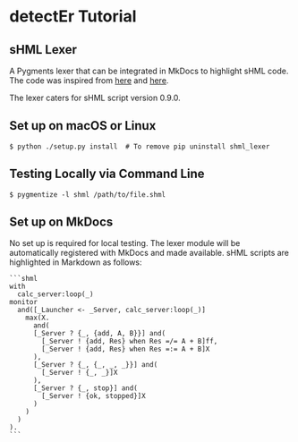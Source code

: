 # detectEr Tutorial

## sHML Lexer

A Pygments lexer that can be integrated in  MkDocs to highlight sHML code. The
code was inspired from [here](https://github.com/tremor-rs/tremor-mkdocs-lexer)
and [here](https://github.com/facelessuser/pymdown-extensions).

The lexer caters for sHML script version 0.9.0.

## Set up on macOS or Linux

    $ python ./setup.py install  # To remove pip uninstall shml_lexer

## Testing Locally via Command Line

    $ pygmentize -l shml /path/to/file.shml

## Set up on MkDocs

No set up is required for local testing.
The lexer module will be automatically registered with MkDocs and made available.
sHML scripts are highlighted in Markdown as follows:

    ```shml
    with
      calc_server:loop(_)
    monitor
      and([_Launcher <- _Server, calc_server:loop(_)]
        max(X.
          and(
          [_Server ? {_, {add, A, B}}] and(
            [_Server ! {add, Res} when Res =/= A + B]ff,
            [_Server ! {add, Res} when Res =:= A + B]X
          ),
          [_Server ? {_, {_, _, _}}] and(
            [_Server ! {_, _}]X
          ),
          [_Server ? {_, stop}] and(
            [_Server ! {ok, stopped}]X
          )
        )
      )
    ).
    ```